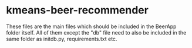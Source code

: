 # kmeans-beer-recommender

These files are the main files which should be included in the BeerApp folder itself.
All of them except the "db" file need to also be included in the same folder as initdb.py, requirements.txt etc.
